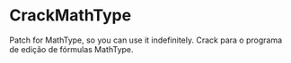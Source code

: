 # CrackMathType
Patch for MathType, so you can use it indefinitely. 
Crack para o programa de edição de fórmulas MathType.
